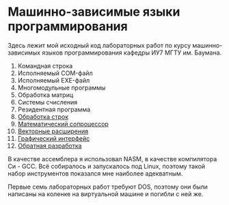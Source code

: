 # Машинно-зависимые языки программирования

Здесь лежит мой исходный код лабораторных работ по курсу машинно-зависимых
языков программирования кафедры ИУ7 МГТУ им. Баумана.

 1. Командная строка
 2. Исполняемый COM-файл
 3. Исполняемый EXE-файл
 4. Многомодульные программы
 5. Обработка матриц
 6. Системы счисления
 7. Резидентная программа
 8. [Обработка строк](lab-08)
 9. [Математический сопроцессор](lab-09)
10. [Векторные расширения](lab-10)
11. [Графический интерфейс](lab-11)
12. [Обратная разработка](lab-12)

В качестве ассемблера я использовал NASM, в качестве компилятора Си - GCC.
Всё собиралось и запускалось под Linux, поэтому такой набор инструментов
показался мне наиболее адекватным.

Первые семь лабораторных работ требуют DOS, поэтому они были написаны на
коленке на виртуальной машине и погибли с ней же.
